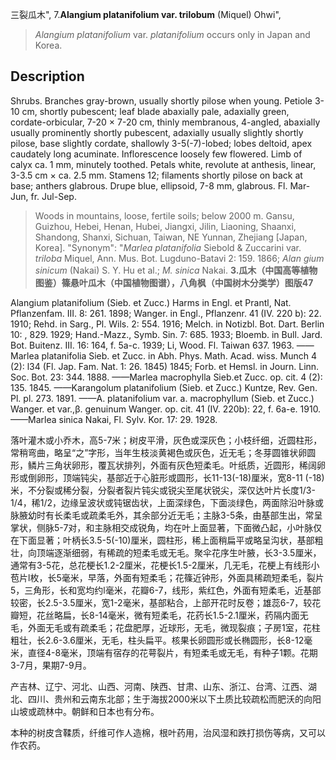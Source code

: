 三裂瓜木",
7.**Alangium platanifolium var. trilobum** (Miquel) Ohwi",

> *Alangium platanifolium* var. *platanifolium* occurs only in Japan and Korea.

## Description
Shrubs. Branches gray-brown, usually shortly pilose when young. Petiole 3-10 cm, shortly pubescent; leaf blade abaxially pale, adaxially green, cordate-orbicular, 7-20 × 7-20 cm, thinly membranous, 4-angled, abaxially usually prominently shortly pubescent, adaxially usually slightly shortly pilose, base slightly cordate, shallowly 3-5(-7)-lobed; lobes deltoid, apex caudately long acuminate. Inflorescence loosely few flowered. Limb of calyx ca. 1 mm, minutely toothed. Petals white, revolute at anthesis, linear, 3-3.5 cm × ca. 2.5 mm. Stamens 12; filaments shortly pilose on back at base; anthers glabrous. Drupe blue, ellipsoid, 7-8 mm, glabrous. Fl. Mar-Jun, fr. Jul-Sep.

> Woods in mountains, loose, fertile soils; below 2000 m. Gansu, Guizhou, Hebei, Henan, Hubei, Jiangxi, Jilin, Liaoning, Shaanxi, Shandong, Shanxi, Sichuan, Taiwan, NE Yunnan, Zhejiang [Japan, Korea].
  "Synonym": "*Marlea platanifolia* Siebold &amp; Zuccarini var. *triloba* Miquel, Ann. Mus. Bot. Lugduno-Batavi 2: 159. 1866; *Alan* *gium sinicum* (Nakai) S. Y. Hu et al.; *M. sinica* Nakai.
**3.瓜木（中国高等植物图鉴）篠悬叶瓜木（中国植物图谱），八角枫（中国树木分类学）图版47**

Alangium platanifolium (Sieb. et Zucc.) Harms in Engl. et Prantl, Nat. Pflanzenfam. III. 8: 261. 1898; Wanger. in Engl., Pflanzenr. 41 (IV. 220 b): 22. 1910; Rehd. in Sarg., Pl. Wils. 2: 554. 1916; Melch. in Notizbl. Bot. Dart. Berlin 10: , 829. 1929; Hand.-Mazz., Symb. Sin. 7: 685. 1933; Bloemb. in Bull. Jard. Bot. Buitenz. III. 16: 164, f. 5a-c. 1939; Li, Wood. Fl. Taiwan 637. 1963. ——Marlea platanifolia Sieb. et Zucc. in Abh. Phys. Math. Acad. wiss. Munch 4 (2): l34 (Fl. Jap. Fam. Nat. 1: 26. 1845) 1845; Forb. et Hemsl. in Journ. Linn. Soc. Bot. 23: 344. 1888. ——Marlea macrophylla Sieb.et Zucc. op. cit. 4 (2): 135. 1845. ——Karangolum platanifolium (Sieb. et Zucc.) Kuntze, Rev. Gen. Pl. pl. 273. 1891. ——A. platanifolium var. a. macrophyllum (Sieb. et Zucc.) Wanger. et var.,β. genuinum Wanger. op. cit. 41 (IV. 220b): 22, f. 6a-e. 1910. ——Marlea sinica Nakai, Fl. Sylv. Kor. 17: 29. 1928.

落叶灌木或小乔木，高5-7米；树皮平滑，灰色或深灰色；小枝纤细，近圆柱形，常稍弯曲，略呈“之”字形，当年生枝淡黄褐色或灰色，近无毛；冬芽圆锥状卵圆形，鳞片三角状卵形，覆瓦状排列，外面有灰色短柔毛。叶纸质，近圆形，稀阔卵形或倒卵形，顶端钝尖，基部近于心脏形或圆形，长11-13(-18)厘米，宽8-11 (-18) 米，不分裂或稀分裂，分裂者裂片钝尖或锐尖至尾状锐尖，深仅达叶片长度1/3-1/4，稀1/2，边缘呈波状或钝锯齿状，上面深绿色，下面淡绿色，两面除沿叶脉或脉腋幼时有长柔毛或疏柔毛外，其余部分近无毛；主脉3-5条，由基部生出，常呈掌状，侧脉5-7对，和主脉相交成锐角，均在叶上面显著，下面微凸起，小叶脉仅在下面显著；叶柄长3.5-5(-10)厘米，圆柱形，稀上面稍扁平或略呈沟状，基部粗壮，向顶端逐渐细弱，有稀疏的短柔毛或无毛。聚伞花序生叶腋，长3-3.5厘米，通常有3-5花，总花梗长1.2-2厘米，花梗长1.5-2厘米，几无毛，花梗上有线形小苞片l枚，长5毫米，早落，外面有短柔毛；花篠近钟形，外面具稀疏短柔毛，裂片5，三角形，长和宽均约l毫米，花瓣6-7，线形，紫红色，外面有短柔毛，近基部较密，长2.5-3.5厘米，宽1-2毫米，基部粘合，上部开花时反卷；雄蕊6-7，较花瓣短，花丝略扁，长8-14毫米，微有短柔毛，花药长1.5-2.1厘米，药隔内面无毛，外面无毛或有疏柔毛；花盘肥厚，近球形，无毛，微现裂痕；子房1室，花柱粗壮，长2.6-3.6厘米，无毛，柱头扁平。核果长卵圆形或长椭圆形，长8-12毫米，直径4-8毫米，顶端有宿存的花萼裂片，有短柔毛或无毛，有种子1颗。花期3-7月，果期7-9月。

产吉林、辽宁、河北、山西、河南、陕西、甘肃、山东、浙江、台湾、江西、湖北、四川、贵州和云南东北部；生于海拔2000米以下土质比较疏松而肥沃的向阳山坡或疏林中。朝鲜和日本也有分布。

本种的树皮含鞣质，纤维可作人造棉，根叶药用，治风湿和跌打损伤等病，又可以作农药。
